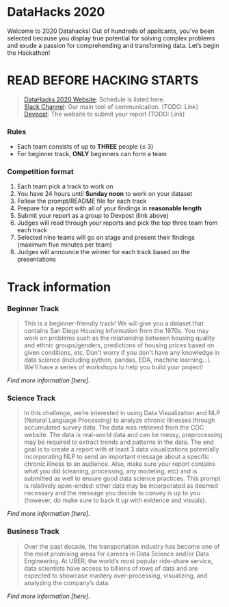 # DataHacks 2020
Welcome to 2020 Datahacks! Out of hundreds of applicants, you’ve been selected because you display true potential for solving complex problems and exude a passion for comprehending and transforming data. Let’s begin the Hackathon!

# READ BEFORE HACKING STARTS
> [DataHacks 2020 Website](http://datahacks.tech/): Schedule is listed here.\
> [Slack Channel](https://www.google.com/): Our main tool of communication. (TODO: Link)\
> [Devpost](https://www.google.com/): The website to submit your report (TODO: Link)
### Rules
* Each team consists of up to **THREE** people (≤ 3)
* For beginner track, **ONLY** beginners can form a team
### Competition format
1. Each team pick a track to work on
2. You have 24 hours until **Sunday noon** to work on your dataset
3. Follow the prompt/README file for each track
4. Prepare for a report with all of your findings in **reasonable length**
5. Submit your report as a group to Devpost (link above)
6. Judges will read through your reports and pick the top three team from each track
7. Selected nine teams will go on stage and present their findings (maximum five minutes per team)
8. Judges will announce the winner for each track based on the presentations

# Track information
### Beginner Track
> This is a beginner-friendly track! We will give you a dataset that contains San Diego Housing information from the 1970s. You may work on problems such as the relationship between housing quality and ethnic groups/genders, predictions of housing prices based on given conditions, etc. Don't worry if you don't have any knowledge in data science (including python, pandas, EDA, machine learning...). We'll have a series of workshops to help you build your project!

*Find more information [here]*.
### Science Track
> In this challenge, we’re interested in using Data Visualization and NLP (Natural Language Processing) to analyze chronic illnesses through accumulated survey data. The data was retrieved from the CDC website. The data is real-world data and can be messy, preprocessing may be required to extract trends and patterns in the data. The end goal is to create a report with at least 3 data visualizations potentially incorporating NLP to send an important message about a specific chronic illness to an audience. Also, make sure your report contains what you did (cleaning, processing, any modeling, etc) and is submitted as well to ensure good data science practices. This prompt is relatively open-ended: other data may be incorporated as deemed necessary and the message you decide to convey is up to you (however, do make sure to back it up with evidence and visuals).

*Find more information [here]*.
### Business Track
> Over the past decade, the transportation industry has become one of the most promising areas for careers in Data Science and/or Data Engineering. At UBER, the world’s most popular ride-share service, data scientists have access to billions of rows of data and are expected to showcase mastery over-processing, visualizing, and analyzing the company’s data.

*Find more information [here]*.
